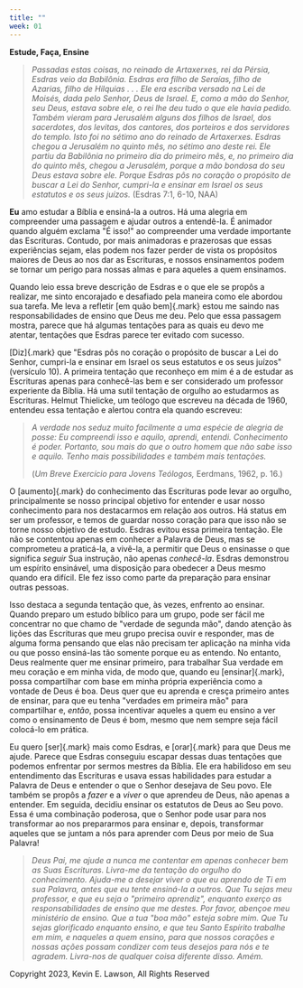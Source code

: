 ```yaml
---
title: ""
week: 01
---
```


**Estude, Faça, Ensine**

> *Passadas estas coisas, no reinado de Artaxerxes, rei da Pérsia,
> Esdras veio da Babilônia. Esdras era filho de Seraías, filho de
> Azarias, filho de Hilquias . . . Ele era escriba versado na Lei de
> Moisés, dada pelo Senhor, Deus de Israel. E, como a mão do Senhor, seu
> Deus, estava sobre ele, o rei lhe deu tudo o que ele havia pedido.
> Também vieram para Jerusalém alguns dos filhos de Israel, dos
> sacerdotes, dos levitas, dos cantores, dos porteiros e dos servidores
> do templo. Isto foi no sétimo ano do reinado de Artaxerxes. Esdras
> chegou a Jerusalém no quinto mês, no sétimo ano deste rei. Ele partiu
> da Babilônia no primeiro dia do primeiro mês, e, no primeiro dia do
> quinto mês, chegou a Jerusalém, porque a mão bondosa do seu Deus
> estava sobre ele. Porque Esdras pôs no coração o propósito de buscar a
> Lei do Senhor, cumpri-la e ensinar em Israel os seus estatutos e os
> seus juízos.* (Esdras 7:1, 6-10, NAA)

**Eu** amo estudar a Bíblia e ensiná-la a outros. Há uma alegria em
compreender uma passagem e ajudar outros a entendê-la. É animador quando
alguém exclama "É isso!" ao compreender uma verdade importante das
Escrituras. Contudo, por mais animadoras e prazerosas que essas
experiências sejam, elas podem nos fazer perder de vista os propósitos
maiores de Deus ao nos dar as Escrituras, e nossos ensinamentos podem se
tornar um perigo para nossas almas e para aqueles a quem ensinamos.

Quando leio essa breve descrição de Esdras e o que ele se propôs a
realizar, me sinto encorajado e desafiado pela maneira como ele abordou
sua tarefa. Me leva a refletir [em quão bem]{.mark} estou me saindo nas
responsabilidades de ensino que Deus me deu. Pelo que essa passagem
mostra, parece que há algumas tentações para as quais eu devo me
atentar, tentações que Esdras parece ter evitado com sucesso.

[Diz]{.mark} que "Esdras pôs no coração o propósito de buscar a Lei do
Senhor, cumpri-la e ensinar em Israel os seus estatutos e os seus
juízos" (versículo 10). A primeira tentação que reconheço em mim é a de
estudar as Escrituras apenas para conhecê-las bem e ser considerado um
professor experiente da Bíblia. Há uma sutil tentação de orgulho ao
estudarmos as Escrituras. Helmut Thielicke, um teólogo que escreveu na
década de 1960, entendeu essa tentação e alertou contra ela quando
escreveu:

> *A verdade nos seduz muito facilmente a uma espécie de alegria de
> posse: Eu compreendi isso e aquilo, aprendi, entendi. Conhecimento é
> poder. Portanto, sou mais do que o outro homem que não sabe isso e
> aquilo. Tenho mais possibilidades e também mais tentações.*
>
> (*Um Breve Exercício para Jovens Teólogos,* Eerdmans, 1962, p. 16.)

O [aumento]{.mark} do conhecimento das Escrituras pode levar ao orgulho,
principalmente se nosso principal objetivo for entender e usar nosso
conhecimento para nos destacarmos em relação aos outros. Há status em
ser um professor, e temos de guardar nosso coração para que isso não se
torne nosso objetivo de estudo. Esdras evitou essa primeira tentação.
Ele não se contentou apenas em conhecer a Palavra de Deus, mas se
comprometeu a praticá-la, a vivê-la, a permitir que Deus o ensinasse o
que significa *seguir* Sua instrução, não apenas *conhecê-la*. Esdras
demonstrou um espírito ensinável, uma disposição para obedecer a Deus
mesmo quando era difícil. Ele fez isso como parte da preparação para
ensinar outras pessoas.

Isso destaca a segunda tentação que, às vezes, enfrento ao ensinar.
Quando preparo um estudo bíblico para um grupo, pode ser fácil me
concentrar no que chamo de "verdade de segunda mão", dando atenção às
lições das Escrituras que meu grupo precisa ouvir e responder, mas de
alguma forma pensando que elas não precisam ter aplicação na minha vida
ou que posso ensiná-las tão somente porque eu as entendo. No entanto,
Deus realmente quer me ensinar primeiro, para trabalhar Sua verdade em
meu coração e em minha vida, de modo que, quando eu [ensinar]{.mark},
possa compartilhar com base em minha própria experiência como a vontade
de Deus é boa. Deus quer que eu aprenda e cresça primeiro antes de
ensinar, para que eu tenha "verdades em primeira mão" para compartilhar
e, *então*, possa incentivar aqueles a quem eu ensino a ver como o
ensinamento de Deus é bom, mesmo que nem sempre seja fácil colocá-lo em
prática.

Eu quero [ser]{.mark} mais como Esdras, e [orar]{.mark} para que Deus me
ajude. Parece que Esdras conseguiu escapar dessas duas tentações que
podemos enfrentar por sermos mestres da Bíblia. Ele era habilidoso em
seu entendimento das Escrituras e usava essas habilidades para estudar a
Palavra de Deus e entender o que o Senhor desejava de Seu povo. Ele
também se propôs a *fazer* e a *viver* o que aprendeu de Deus, não
apenas a entender. Em seguida, decidiu ensinar os estatutos de Deus ao
Seu povo. Essa é uma combinação poderosa, que o Senhor pode usar para
nos transformar ao nos prepararmos para ensinar e, depois, transformar
aqueles que se juntam a nós para aprender com Deus por meio de Sua
Palavra!

> *Deus Pai, me ajude a nunca me contentar em apenas conhecer bem as
> Suas Escrituras. Livra-me da tentação do orgulho do conhecimento.
> Ajuda-me a desejar viver o que eu aprendo de Ti em sua Palavra, antes
> que eu tente ensiná-la a outros. Que Tu sejas meu professor, e que eu
> seja o "primeiro aprendiz", enquanto exerço as responsabilidades de
> ensino que me destes. Por favor, abençoe meu ministério de ensino. Que
> a tua "boa mão" esteja sobre mim. Que Tu sejas glorificado enquanto
> ensino, e que teu Santo Espírito trabalhe em mim, e naqueles a quem
> ensino, para que nossos corações e nossas ações possam condizer com
> teus desejos para nós e te agradem. Livra-nos de qualquer coisa
> diferente disso. Amém.*

Copyright 2023, Kevin E. Lawson, All Rights Reserved
